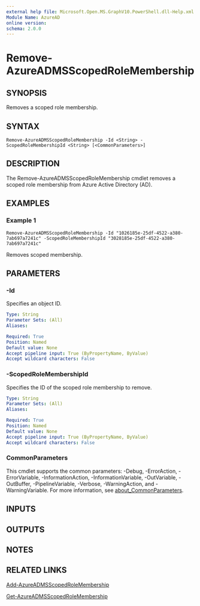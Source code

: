 ```yaml
---
external help file: Microsoft.Open.MS.GraphV10.PowerShell.dll-Help.xml
Module Name: AzureAD
online version:
schema: 2.0.0
---
```


# Remove-AzureADMSScopedRoleMembership

## SYNOPSIS
Removes a scoped role membership.

## SYNTAX

```
Remove-AzureADMSScopedRoleMembership -Id <String> -ScopedRoleMembershipId <String> [<CommonParameters>]
```

## DESCRIPTION
The Remove-AzureADMSScopedRoleMembership cmdlet removes a scoped role membership from Azure Active Directory (AD).

## EXAMPLES

### Example 1
```
Remove-AzureADMSScopedRoleMembership -Id "1026185e-25df-4522-a380-7ab697a7241c" -ScopedRoleMembershipId "3028185e-25df-4522-a380-7ab697a7241c"
```

Removes scoped membership.

## PARAMETERS

### -Id
Specifies an object ID.

```yaml
Type: String
Parameter Sets: (All)
Aliases:

Required: True
Position: Named
Default value: None
Accept pipeline input: True (ByPropertyName, ByValue)
Accept wildcard characters: False
```

### -ScopedRoleMembershipId
Specifies the ID of the scoped role membership to remove.

```yaml
Type: String
Parameter Sets: (All)
Aliases:

Required: True
Position: Named
Default value: None
Accept pipeline input: True (ByPropertyName, ByValue)
Accept wildcard characters: False
```

### CommonParameters
This cmdlet supports the common parameters: -Debug, -ErrorAction, -ErrorVariable, -InformationAction, -InformationVariable, -OutVariable, -OutBuffer, -PipelineVariable, -Verbose, -WarningAction, and -WarningVariable. For more information, see [about_CommonParameters](http://go.microsoft.com/fwlink/?LinkID=113216).

## INPUTS

## OUTPUTS

## NOTES

## RELATED LINKS

[Add-AzureADMSScopedRoleMembership](Add-AzureADMSScopedRoleMembership.md)

[Get-AzureADMSScopedRoleMembership](Get-AzureADMSScopedRoleMembership.md)

